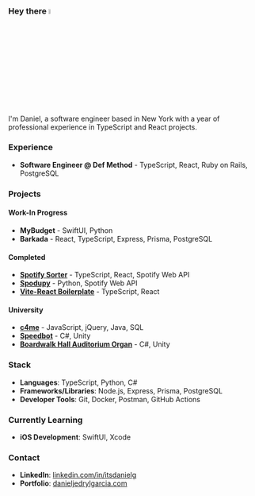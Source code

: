 ### Hey there <a href="https://www.gautamkrishnar.com/"><img src="https://media.giphy.com/media/hvRJCLFzcasrR4ia7z/giphy.gif" width="5%"></a>

I'm Daniel, a software engineer based in New York with a year of professional experience in TypeScript and React projects.

### Experience  
- **Software Engineer @ Def Method** - TypeScript, React, Ruby on Rails, PostgreSQL

### Projects
#### Work-In Progress
- **MyBudget** - SwiftUI, Python
- **Barkada** - React, TypeScript, Express, Prisma, PostgreSQL
#### Completed
- **[Spotify Sorter](https://github.com/itsdanielg/spotify-sorter)** - TypeScript, React, Spotify Web API
- **[Spodupy](https://github.com/itsdanielg/spodupy)** - Python, Spotify Web API
- **[Vite-React Boilerplate](https://github.com/itsdanielg/vite-react-boilerplate)** - TypeScript, React
#### University
- **[c4me](https://github.com/itsdanielg/c4me)** - JavaScript, jQuery, Java, SQL
- **[Speedbot](https://github.com/itsdanielg/CSE-381-Group-Project/releases)** - C#, Unity
- **[Boardwalk Hall Auditorium Organ](https://github.com/itsdanielg/Virtual-Organ-Project/releases/)** - C#, Unity

### Stack
- **Languages**: TypeScript, Python, C#
- **Frameworks/Libraries**: Node.js, Express, Prisma, PostgreSQL  
- **Developer Tools**: Git, Docker, Postman, GitHub Actions

### Currently Learning
- **iOS Development**: SwiftUI, Xcode

### Contact
- **LinkedIn**: [linkedin.com/in/itsdanielg](https://linkedin.com/in/itsdanielg)  
- **Portfolio**: [danieljedrylgarcia.com](https://danieljedrylgarcia.com)
